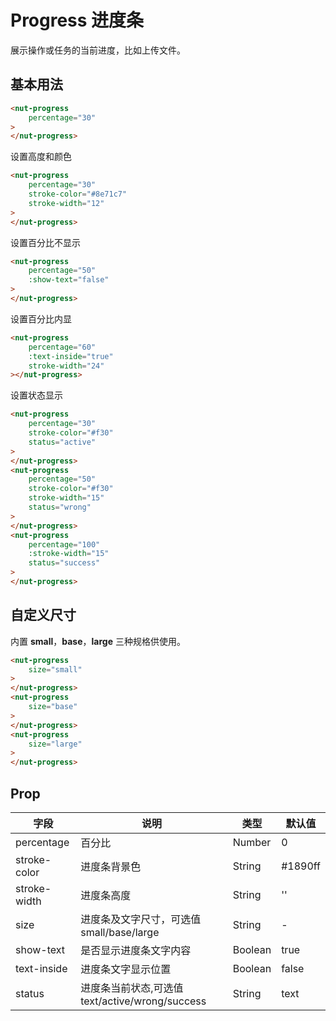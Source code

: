# Progress 进度条

展示操作或任务的当前进度，比如上传文件。

## 基本用法

```html
<nut-progress 
    percentage="30"
>
</nut-progress>
```
设置高度和颜色

```html
<nut-progress
    percentage="30"
    stroke-color="#8e71c7" 
    stroke-width="12"
>
</nut-progress>
```
设置百分比不显示

```html
<nut-progress 
    percentage="50"
    :show-text="false"
>
</nut-progress>
```
设置百分比内显

```html
<nut-progress 
    percentage="60" 
    :text-inside="true" 
    stroke-width="24"
></nut-progress>
```
设置状态显示

```html
<nut-progress 
    percentage="30" 
    stroke-color="#f30" 
    status="active"
>
</nut-progress>
<nut-progress 
    percentage="50"
    stroke-color="#f30"
    stroke-width="15"
    status="wrong"
>
</nut-progress>
<nut-progress 
    percentage="100" 
    :stroke-width="15" 
    status="success"
>
</nut-progress>
```
## 自定义尺寸

内置 **small**，**base**，**large** 三种规格供使用。
```html
<nut-progress 
    size="small"
>
</nut-progress>
<nut-progress
    size="base"
>
</nut-progress>
<nut-progress 
    size="large"
>
</nut-progress>
```


## Prop

| 字段 | 说明 | 类型 | 默认值
|----- | ----- | ----- | -----
| percentage | 百分比 | Number | 0
| stroke-color | 进度条背景色 | String | #1890ff
| stroke-width | 进度条高度 | String | ''
| size | 进度条及文字尺寸，可选值small/base/large | String | -
| show-text | 是否显示进度条文字内容 | Boolean | true
| text-inside | 进度条文字显示位置 | Boolean | false
| status | 进度条当前状态,可选值text/active/wrong/success | String | text
